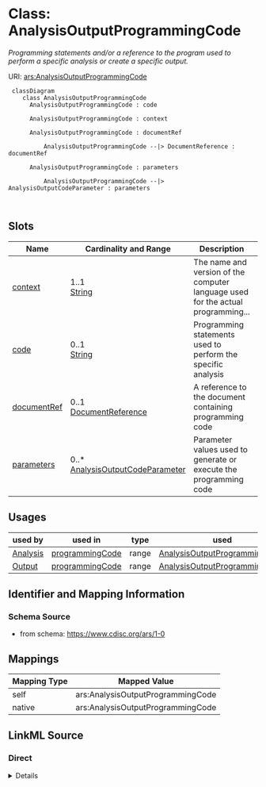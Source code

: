 # Class: AnalysisOutputProgrammingCode


_Programming statements and/or a reference to the program used to perform a specific analysis or create a specific output._





URI: [ars:AnalysisOutputProgrammingCode](https://www.cdisc.org/ars/1-0/AnalysisOutputProgrammingCode)




```mermaid
 classDiagram
    class AnalysisOutputProgrammingCode
      AnalysisOutputProgrammingCode : code
        
      AnalysisOutputProgrammingCode : context
        
      AnalysisOutputProgrammingCode : documentRef
        
          AnalysisOutputProgrammingCode --|> DocumentReference : documentRef
        
      AnalysisOutputProgrammingCode : parameters
        
          AnalysisOutputProgrammingCode --|> AnalysisOutputCodeParameter : parameters
        
      
```



<!-- no inheritance hierarchy -->


## Slots

| Name | Cardinality and Range | Description | Inheritance |
| ---  | --- | --- | --- |
| [context](context.md) | 1..1 <br/> [String](String.md) | The name and version of the computer language used for the actual programming... | direct |
| [code](code.md) | 0..1 <br/> [String](String.md) | Programming statements used to perform the specific analysis | direct |
| [documentRef](documentRef.md) | 0..1 <br/> [DocumentReference](DocumentReference.md) | A reference to the document containing programming code | direct |
| [parameters](parameters.md) | 0..* <br/> [AnalysisOutputCodeParameter](AnalysisOutputCodeParameter.md) | Parameter values used to generate or execute the programming code | direct |





## Usages

| used by | used in | type | used |
| ---  | --- | --- | --- |
| [Analysis](Analysis.md) | [programmingCode](programmingCode.md) | range | [AnalysisOutputProgrammingCode](AnalysisOutputProgrammingCode.md) |
| [Output](Output.md) | [programmingCode](programmingCode.md) | range | [AnalysisOutputProgrammingCode](AnalysisOutputProgrammingCode.md) |






## Identifier and Mapping Information







### Schema Source


* from schema: https://www.cdisc.org/ars/1-0





## Mappings

| Mapping Type | Mapped Value |
| ---  | ---  |
| self | ars:AnalysisOutputProgrammingCode |
| native | ars:AnalysisOutputProgrammingCode |





## LinkML Source

<!-- TODO: investigate https://stackoverflow.com/questions/37606292/how-to-create-tabbed-code-blocks-in-mkdocs-or-sphinx -->

### Direct

<details>
```yaml
name: AnalysisOutputProgrammingCode
description: Programming statements and/or a reference to the program used to perform
  a specific analysis or create a specific output.
from_schema: https://www.cdisc.org/ars/1-0
rank: 1000
slots:
- context
- code
- documentRef
- parameters
slot_usage:
  parameters:
    name: parameters
    description: Parameter values used to generate or execute the programming code.
    domain_of:
    - AnalysisOutputProgrammingCode
    - AnalysisProgrammingCodeTemplate
    range: AnalysisOutputCodeParameter

```
</details>

### Induced

<details>
```yaml
name: AnalysisOutputProgrammingCode
description: Programming statements and/or a reference to the program used to perform
  a specific analysis or create a specific output.
from_schema: https://www.cdisc.org/ars/1-0
rank: 1000
slot_usage:
  parameters:
    name: parameters
    description: Parameter values used to generate or execute the programming code.
    domain_of:
    - AnalysisOutputProgrammingCode
    - AnalysisProgrammingCodeTemplate
    range: AnalysisOutputCodeParameter
attributes:
  context:
    name: context
    description: The name and version of the computer language used for the actual
      programming statements provided.
    examples:
    - value: SAS Version 9.4
    from_schema: https://www.cdisc.org/ars/1-0
    rank: 1000
    alias: context
    owner: AnalysisOutputProgrammingCode
    domain_of:
    - AnalysisOutputProgrammingCode
    - AnalysisProgrammingCodeTemplate
    range: string
    required: true
  code:
    name: code
    description: Programming statements used to perform the specific analysis.
    from_schema: https://www.cdisc.org/ars/1-0
    rank: 1000
    alias: code
    owner: AnalysisOutputProgrammingCode
    domain_of:
    - AnalysisOutputProgrammingCode
    - AnalysisProgrammingCodeTemplate
    range: string
  documentRef:
    name: documentRef
    description: A reference to the document containing programming code.
    from_schema: https://www.cdisc.org/ars/1-0
    rank: 1000
    multivalued: false
    alias: documentRef
    owner: AnalysisOutputProgrammingCode
    domain_of:
    - AnalysisOutputProgrammingCode
    - AnalysisProgrammingCodeTemplate
    range: DocumentReference
    inlined: true
    inlined_as_list: true
  parameters:
    name: parameters
    description: Parameter values used to generate or execute the programming code.
    from_schema: https://www.cdisc.org/ars/1-0
    rank: 1000
    multivalued: true
    alias: parameters
    owner: AnalysisOutputProgrammingCode
    domain_of:
    - AnalysisOutputProgrammingCode
    - AnalysisProgrammingCodeTemplate
    range: AnalysisOutputCodeParameter
    inlined: true
    inlined_as_list: true

```
</details>